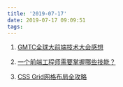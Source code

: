 ```yaml
---
title: '2019-07-17'
date: 2019-07-17 09:09:51
tags:
---
```


1. [GMTC全球大前端技术大会感想](https://juejin.im/post/5d25cdefe51d4510835e0329)
   
2. [一个前端工程师需要掌握哪些技能？](https://mp.weixin.qq.com/s/93lpjREw_-pDtcUGXLSL0A)

3. [CSS Grid网格布局全攻略](https://juejin.im/post/5d2d7a67f265da1bb5652b91)